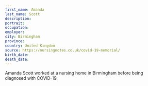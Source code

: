 ```yaml
---
first_name: Amanda
last_name: Scott
description: 
portrait: 
occupation: 
employer: 
city: Birmingham
province: 
country: United Kingdom
source: https://nursingnotes.co.uk/covid-19-memorial/
birth_date: 
death_date: 
---
```


Amanda Scott worked at a nursing home in Birmingham before being diagnosed with COVID-19.